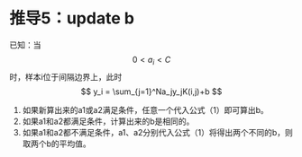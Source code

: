 # 推导5：update b

已知：当$$0 \lt a_i \lt C$$时，样本i位于间隔边界上，此时  
$$
y_i = \sum_{j=1}^Na_jy_jK(i,j)+b 
$$
1. 如果新算出来的a1或a2满足条件，任意一个代入公式（1）即可算出b。  
2. 如果a1和a2都满足条件，计算出来的b是相同的。  
3. 如果a1和a2都不满足条件，a1、a2分别代入公式（1）将得出两个不同的b，则取两个b的平均值。  